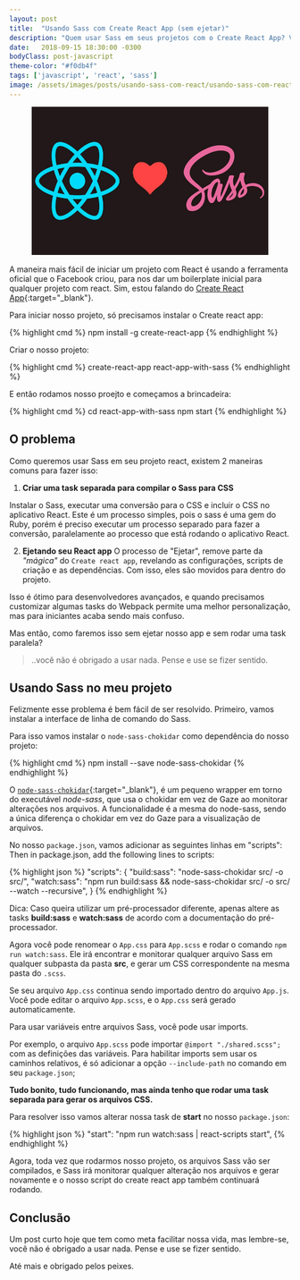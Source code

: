 ```yaml
---
layout: post
title:  "Usando Sass com Create React App (sem ejetar)"
description: "Quem usar Sass em seus projetos com o Create React App? Vamos ver como fazer isso sem ejetar o projeto ou rodar uma task extra."
date:   2018-09-15 18:30:00 -0300
bodyClass: post-javascript
theme-color: "#f0db4f"
tags: ['javascript', 'react', 'sass']
image: /assets/images/posts/usando-sass-com-react/usando-sass-com-react.jpg
---
```


<figure>
  <picture>
    <source type="image/webp" srcset="/assets/images/webp/posts/usando-sass-com-react/usando-sass-com-react.webp" />
    <source srcset="/assets/images/posts/usando-sass-com-react/usando-sass-com-react.jpg" />
    <img itemprop="image" src="/assets/images/posts/usando-sass-com-react/usando-sass-com-react.jpg" alt="Usando Sass com Create React App (sem ejetar)" />
  </picture>
</figure>

A maneira mais fácil de iniciar um projeto com React é usando a ferramenta oficial que o Facebook criou, para nos dar um boilerplate inicial para qualquer projeto com react. Sim, estou falando do [Create React App](https://github.com/facebook/create-react-app){:target="_blank"}.

Para iniciar nosso projeto, só precisamos instalar o Create react app:

{% highlight cmd %}
npm install -g create-react-app
{% endhighlight %}

Criar o nosso projeto:

{% highlight cmd %}
create-react-app react-app-with-sass
{% endhighlight %}

E então rodamos nosso proejto e começamos a brincadeira:

{% highlight cmd %}
cd react-app-with-sass
npm start
{% endhighlight %}


## O problema

Como queremos usar Sass em seu projeto react, existem 2 maneiras comuns para fazer isso:

1. **Criar uma task separada para compilar o Sass para CSS**

Instalar o Sass, executar uma conversão para o CSS e incluir o CSS no aplicativo React. Este é um processo simples, pois o sass é uma gem do Ruby, porém é preciso executar um processo separado para fazer a conversão, paralelamente ao processo que está rodando o aplicativo React.

2. **Ejetando seu React app**
O processo de "Ejetar", remove parte da *"mágica"* do `Create react app`, revelando as configurações, scripts de criação e as dependências. Com isso, eles são movidos para dentro do projeto. 

Isso é ótimo para desenvolvedores avançados, e quando precisamos customizar algumas tasks do Webpack permite uma melhor personalização, mas para iniciantes acaba sendo mais confuso.


Mas então, como faremos isso sem ejetar nosso app e sem rodar uma task paralela? 


> ..você não é obrigado a usar nada. Pense e use se fizer sentido.


## Usando Sass no meu projeto

Felizmente esse problema é bem fácil de ser resolvido. Primeiro, vamos instalar a interface de linha de comando do Sass.

Para isso vamos instalar o `node-sass-chokidar` como dependência do nosso projeto:

{% highlight cmd %}
npm install --save node-sass-chokidar
{% endhighlight %}

O [`node-sass-chokidar`](https://github.com/michaelwayman/node-sass-chokidar#node-sass-chokidar){:target="_blank"}, é um pequeno wrapper em torno do executável *node-sass*, que usa o chokidar em vez de Gaze ao monitorar alterações nos arquivos. A funcionalidade é a mesma do node-sass, sendo a única diferença o chokidar em vez do Gaze para a visualização de arquivos.

No nosso `package.json`, vamos adicionar as seguintes linhas em "scripts":
Then in package.json, add the following lines to scripts:

{% highlight json %}
"scripts": {
  "build:sass": "node-sass-chokidar src/ -o src/",
  "watch:sass": "npm run build:sass && node-sass-chokidar src/ -o src/ --watch --recursive",
}
{% endhighlight %}

Dica: Caso queira utilizar um pré-processador diferente, apenas altere as tasks **build:sass** e **watch:sass** de acordo com a documentação do pré-processador.

Agora você pode renomear o `App.css` para `App.scss` e rodar o comando `npm run watch:sass`. Ele irá encontrar e monitorar qualquer arquivo Sass em qualquer subpasta da pasta **src**, e gerar um CSS correspondente na mesma pasta do `.scss`.

Se seu arquivo `App.css` continua sendo importado dentro do arquivo `App.js`. Você pode editar o arquivo `App.scss`, e o `App.css` será gerado automaticamente.

Para usar variáveis entre arquivos Sass, você pode usar imports.

Por exemplo, o arquivo `App.scss` pode importar `@import "./shared.scss";` com as definições das variáveis. Para habilitar imports sem usar os caminhos relativos, é só adicionar a opção `--include-path` no comando em seu `package.json`;

**Tudo bonito, tudo funcionando, mas ainda tenho que rodar uma task separada para gerar os arquivos CSS.**

Para resolver isso vamos alterar nossa task de **start** no nosso `package.json`:

{% highlight json %}
"start": "npm run watch:sass | react-scripts start",
{% endhighlight %}

Agora, toda vez que rodarmos nosso projeto, os arquivos Sass vão ser compilados, e Sass irá monitorar qualquer alteração nos arquivos e gerar novamente e o nosso script do create react app também continuará rodando. 


## Conclusão

Um post curto hoje que tem como meta facilitar nossa vida, mas lembre-se, você não é obrigado a usar nada. Pense e use se fizer sentido.

Até mais e obrigado pelos peixes.